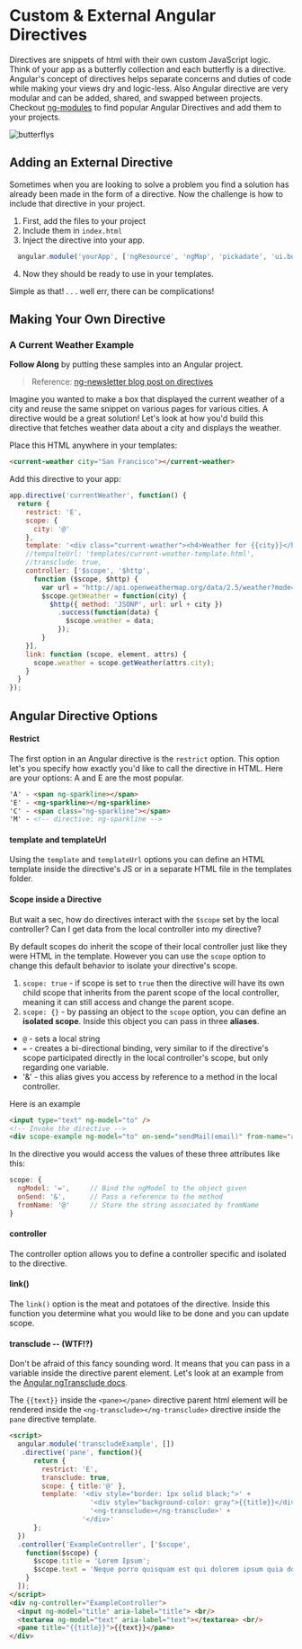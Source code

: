 # Custom & External Angular Directives

Directives are snippets of html with their own custom JavaScript logic. Think of your app as a butterfly collection and each butterfly is a directive. Angular's concept of directives helps separate concerns and duties of code while making your views dry and logic-less. Also Angular directive are very modular and can be added, shared, and swapped between projects. Checkout [ng-modules](http://ngmodules.org/) to find popular Angular Directives and add them to your projects.

![butterflys](/images/butterfly.jpg)

## Adding an External Directive

Sometimes when you are looking to solve a problem you find a solution has already been made in the form of a directive. Now the challenge is how to include that directive in your project.

1. First, add the files to your project
2. Include them in `index.html`
3. Inject the directive into your app.
  ```js
    angular.module('yourApp', ['ngResource', 'ngMap', 'pickadate', 'ui.bootstrap'])
  ```
4. Now they should be ready to use in your templates.

Simple as that! . . . well err, there can be complications!

## Making Your Own Directive

### A Current Weather Example

**Follow Along** by putting these samples into an Angular project.

> Reference: [ng-newsletter blog post on directives](http://www.ng-newsletter.com/posts/directives.html)

Imagine you wanted to make a box that displayed the current weather of a city and reuse the same snippet on various pages for various cities. A directive would be a great solution! Let's look at how you'd build this directive that fetches weather data about a city and displays the weather.

Place this HTML anywhere in your templates:
```html
<current-weather city="San Francisco"></current-weather>
```

Add this directive to your app:
```js
app.directive('currentWeather', function() {
  return {
    restrict: 'E',
    scope: {
      city: '@'
    },
    template: '<div class="current-weather"><h4>Weather for {{city}}</h4>{{weather.main.temp}}</div>',
    //tempalteUrl: 'templates/current-weather-template.html',
    //transclude: true,
    controller: ['$scope', '$http',
      function ($scope, $http) {
        var url = "http://api.openweathermap.org/data/2.5/weather?mode=json&cnt=7&units=imperial&callback=JSON_CALLBACK&q="
        $scope.getWeather = function(city) {
          $http({ method: 'JSONP', url: url + city })
            .success(function(data) {
              $scope.weather = data;
            });
        }
    }],
    link: function (scope, element, attrs) {
      scope.weather = scope.getWeather(attrs.city);
    }
  }
});
```

## Angular Directive Options

#### Restrict

The first option in an Angular directive is the `restrict` option. This option let's you specify how exactly you'd like to call the directive in HTML. Here are your options: A and E are the most popular.

```html
'A' - <span ng-sparkline></span>
'E' - <ng-sparkline></ng-sparkline>
'C' - <span class="ng-sparkline"></span>
'M' - <!-- directive: ng-sparkline -->
```

#### template and templateUrl

Using the `template` and `templateUrl` options you can define an HTML template inside the directive's JS or in a separate HTML file in the templates folder.

#### Scope inside a Directive

But wait a sec, how do directives interact with the `$scope` set by the local controller? Can I get data from the local controller into my directive?

By default scopes do inherit the scope of their local controller just like they were HTML in the template. However you can use the `scope` option to change this default behavior to isolate your directive's scope.

1. `scope: true` - if scope is set to `true` then the directive will have its own child scope that inherits from the parent scope of the local controller, meaning it can still access and change the parent scope.
2. `scope: {}` - by passing an object to the `scope` option, you can define an **isolated scope**. Inside this object you can pass in three **aliases**.
  * `@` - sets a local string
  * `=` - creates a bi-directional binding, very similar to if the directive's scope participated directly in the local controller's scope, but only regarding one variable.
  * '&' - this alias gives you access by reference to a method in the local controller.

Here is an example

```html
<input type="text" ng-model="to" />
<!-- Invoke the directive -->
<div scope-example ng-model="to" on-send="sendMail(email)" from-name="ari@fullstack.io" />
```

In the directive you would access the values of these three attributes like this:
```js
scope: {
  ngModel: '=',     // Bind the ngModel to the object given
  onSend: '&',      // Pass a reference to the method
  fromName: '@'     // Store the string associated by fromName
}
```

#### controller

The controller option allows you to define a controller specific and isolated to the directive.

#### link()

The `link()` option is the meat and potatoes of the directive. Inside this function you determine what you would like to be done and you can update scope.

#### transclude -- (WTF!?)

Don't be afraid of this fancy sounding word. It means that you can pass in a variable inside the directive parent element. Let's look at an example from the [Angular ngTransclude docs](https://docs.angularjs.org/api/ng/directive/ngTransclude).

The `{{text}}` inside the `<pane></pane>` directive parent html element will be rendered inside the `<ng-transclude></ng-transclude>` directive inside the `pane` directive template.

```html
<script>
  angular.module('transcludeExample', [])
   .directive('pane', function(){
      return {
        restrict: 'E',
        transclude: true,
        scope: { title:'@' },
        template: '<div style="border: 1px solid black;">' +
                    '<div style="background-color: gray">{{title}}</div>' +
                    '<ng-transclude></ng-transclude>' +
                  '</div>'
      };
  })
  .controller('ExampleController', ['$scope',
    function($scope) {
      $scope.title = 'Lorem Ipsum';
      $scope.text = 'Neque porro quisquam est qui dolorem ipsum quia dolor...';
    }
  ]);
</script>
<div ng-controller="ExampleController">
  <input ng-model="title" aria-label="title"> <br/>
  <textarea ng-model="text" aria-label="text"></textarea> <br/>
  <pane title="{{title}}">{{text}}</pane>
</div>
```
